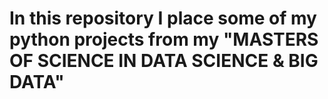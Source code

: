 # In this repository I place some of my python projects from my "MASTERS OF SCIENCE IN DATA SCIENCE & BIG DATA"
